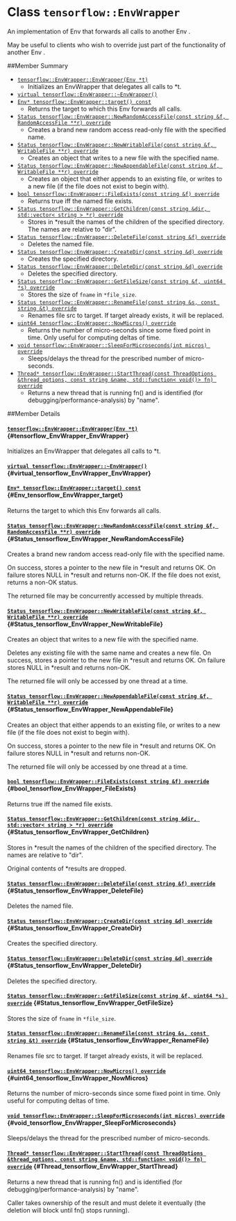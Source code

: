 # Class `tensorflow::EnvWrapper`

An implementation of Env that forwards all calls to another Env .

May be useful to clients who wish to override just part of the functionality of another Env .

##Member Summary

* [`tensorflow::EnvWrapper::EnvWrapper(Env *t)`](#tensorflow_EnvWrapper_EnvWrapper)
  * Initializes an EnvWrapper that delegates all calls to *t.
* [`virtual tensorflow::EnvWrapper::~EnvWrapper()`](#virtual_tensorflow_EnvWrapper_EnvWrapper)
* [`Env* tensorflow::EnvWrapper::target() const`](#Env_tensorflow_EnvWrapper_target)
  * Returns the target to which this Env forwards all calls.
* [`Status tensorflow::EnvWrapper::NewRandomAccessFile(const string &f, RandomAccessFile **r) override`](#Status_tensorflow_EnvWrapper_NewRandomAccessFile)
  * Creates a brand new random access read-only file with the specified name.
* [`Status tensorflow::EnvWrapper::NewWritableFile(const string &f, WritableFile **r) override`](#Status_tensorflow_EnvWrapper_NewWritableFile)
  * Creates an object that writes to a new file with the specified name.
* [`Status tensorflow::EnvWrapper::NewAppendableFile(const string &f, WritableFile **r) override`](#Status_tensorflow_EnvWrapper_NewAppendableFile)
  * Creates an object that either appends to an existing file, or writes to a new file (if the file does not exist to begin with).
* [`bool tensorflow::EnvWrapper::FileExists(const string &f) override`](#bool_tensorflow_EnvWrapper_FileExists)
  * Returns true iff the named file exists.
* [`Status tensorflow::EnvWrapper::GetChildren(const string &dir, std::vector< string > *r) override`](#Status_tensorflow_EnvWrapper_GetChildren)
  * Stores in *result the names of the children of the specified directory. The names are relative to "dir".
* [`Status tensorflow::EnvWrapper::DeleteFile(const string &f) override`](#Status_tensorflow_EnvWrapper_DeleteFile)
  * Deletes the named file.
* [`Status tensorflow::EnvWrapper::CreateDir(const string &d) override`](#Status_tensorflow_EnvWrapper_CreateDir)
  * Creates the specified directory.
* [`Status tensorflow::EnvWrapper::DeleteDir(const string &d) override`](#Status_tensorflow_EnvWrapper_DeleteDir)
  * Deletes the specified directory.
* [`Status tensorflow::EnvWrapper::GetFileSize(const string &f, uint64 *s) override`](#Status_tensorflow_EnvWrapper_GetFileSize)
  * Stores the size of `fname` in `*file_size`.
* [`Status tensorflow::EnvWrapper::RenameFile(const string &s, const string &t) override`](#Status_tensorflow_EnvWrapper_RenameFile)
  * Renames file src to target. If target already exists, it will be replaced.
* [`uint64 tensorflow::EnvWrapper::NowMicros() override`](#uint64_tensorflow_EnvWrapper_NowMicros)
  * Returns the number of micro-seconds since some fixed point in time. Only useful for computing deltas of time.
* [`void tensorflow::EnvWrapper::SleepForMicroseconds(int micros) override`](#void_tensorflow_EnvWrapper_SleepForMicroseconds)
  * Sleeps/delays the thread for the prescribed number of micro-seconds.
* [`Thread* tensorflow::EnvWrapper::StartThread(const ThreadOptions &thread_options, const string &name, std::function< void()> fn) override`](#Thread_tensorflow_EnvWrapper_StartThread)
  * Returns a new thread that is running fn() and is identified (for debugging/performance-analysis) by "name".

##Member Details

#### [`tensorflow::EnvWrapper::EnvWrapper(Env *t)`](#tensorflow_EnvWrapper_EnvWrapper) {#tensorflow_EnvWrapper_EnvWrapper}

Initializes an EnvWrapper that delegates all calls to *t.



#### [`virtual tensorflow::EnvWrapper::~EnvWrapper()`](#virtual_tensorflow_EnvWrapper_EnvWrapper) {#virtual_tensorflow_EnvWrapper_EnvWrapper}





#### [`Env* tensorflow::EnvWrapper::target() const`](#Env_tensorflow_EnvWrapper_target) {#Env_tensorflow_EnvWrapper_target}

Returns the target to which this Env forwards all calls.



#### [`Status tensorflow::EnvWrapper::NewRandomAccessFile(const string &f, RandomAccessFile **r) override`](#Status_tensorflow_EnvWrapper_NewRandomAccessFile) {#Status_tensorflow_EnvWrapper_NewRandomAccessFile}

Creates a brand new random access read-only file with the specified name.

On success, stores a pointer to the new file in *result and returns OK. On failure stores NULL in *result and returns non-OK. If the file does not exist, returns a non-OK status.

The returned file may be concurrently accessed by multiple threads.

#### [`Status tensorflow::EnvWrapper::NewWritableFile(const string &f, WritableFile **r) override`](#Status_tensorflow_EnvWrapper_NewWritableFile) {#Status_tensorflow_EnvWrapper_NewWritableFile}

Creates an object that writes to a new file with the specified name.

Deletes any existing file with the same name and creates a new file. On success, stores a pointer to the new file in *result and returns OK. On failure stores NULL in *result and returns non-OK.

The returned file will only be accessed by one thread at a time.

#### [`Status tensorflow::EnvWrapper::NewAppendableFile(const string &f, WritableFile **r) override`](#Status_tensorflow_EnvWrapper_NewAppendableFile) {#Status_tensorflow_EnvWrapper_NewAppendableFile}

Creates an object that either appends to an existing file, or writes to a new file (if the file does not exist to begin with).

On success, stores a pointer to the new file in *result and returns OK. On failure stores NULL in *result and returns non-OK.

The returned file will only be accessed by one thread at a time.

#### [`bool tensorflow::EnvWrapper::FileExists(const string &f) override`](#bool_tensorflow_EnvWrapper_FileExists) {#bool_tensorflow_EnvWrapper_FileExists}

Returns true iff the named file exists.



#### [`Status tensorflow::EnvWrapper::GetChildren(const string &dir, std::vector< string > *r) override`](#Status_tensorflow_EnvWrapper_GetChildren) {#Status_tensorflow_EnvWrapper_GetChildren}

Stores in *result the names of the children of the specified directory. The names are relative to "dir".

Original contents of *results are dropped.

#### [`Status tensorflow::EnvWrapper::DeleteFile(const string &f) override`](#Status_tensorflow_EnvWrapper_DeleteFile) {#Status_tensorflow_EnvWrapper_DeleteFile}

Deletes the named file.



#### [`Status tensorflow::EnvWrapper::CreateDir(const string &d) override`](#Status_tensorflow_EnvWrapper_CreateDir) {#Status_tensorflow_EnvWrapper_CreateDir}

Creates the specified directory.



#### [`Status tensorflow::EnvWrapper::DeleteDir(const string &d) override`](#Status_tensorflow_EnvWrapper_DeleteDir) {#Status_tensorflow_EnvWrapper_DeleteDir}

Deletes the specified directory.



#### [`Status tensorflow::EnvWrapper::GetFileSize(const string &f, uint64 *s) override`](#Status_tensorflow_EnvWrapper_GetFileSize) {#Status_tensorflow_EnvWrapper_GetFileSize}

Stores the size of `fname` in `*file_size`.



#### [`Status tensorflow::EnvWrapper::RenameFile(const string &s, const string &t) override`](#Status_tensorflow_EnvWrapper_RenameFile) {#Status_tensorflow_EnvWrapper_RenameFile}

Renames file src to target. If target already exists, it will be replaced.



#### [`uint64 tensorflow::EnvWrapper::NowMicros() override`](#uint64_tensorflow_EnvWrapper_NowMicros) {#uint64_tensorflow_EnvWrapper_NowMicros}

Returns the number of micro-seconds since some fixed point in time. Only useful for computing deltas of time.



#### [`void tensorflow::EnvWrapper::SleepForMicroseconds(int micros) override`](#void_tensorflow_EnvWrapper_SleepForMicroseconds) {#void_tensorflow_EnvWrapper_SleepForMicroseconds}

Sleeps/delays the thread for the prescribed number of micro-seconds.



#### [`Thread* tensorflow::EnvWrapper::StartThread(const ThreadOptions &thread_options, const string &name, std::function< void()> fn) override`](#Thread_tensorflow_EnvWrapper_StartThread) {#Thread_tensorflow_EnvWrapper_StartThread}

Returns a new thread that is running fn() and is identified (for debugging/performance-analysis) by "name".

Caller takes ownership of the result and must delete it eventually (the deletion will block until fn() stops running).
